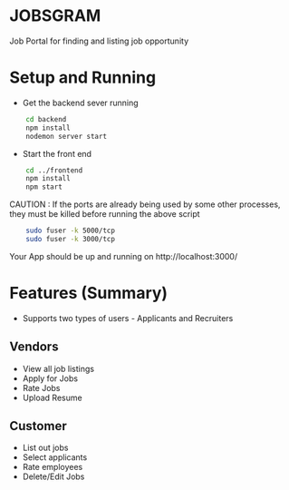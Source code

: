 # JOBSGRAM
Job Portal for finding and listing job opportunity

# Setup and Running 

* Get the backend sever running

```bash
    cd backend
    npm install
    nodemon server start
```

* Start the front end

```bash
    cd ../frontend
    npm install
    npm start
```

CAUTION : If the ports are already being used by some other processes, they must be killed before running the above script

```bash
    sudo fuser -k 5000/tcp
    sudo fuser -k 3000/tcp
```

Your App should be up and running on http://localhost:3000/

# Features (Summary)

* Supports two types of users - Applicants and Recruiters

## Vendors 
* View all job listings
* Apply for Jobs
* Rate Jobs
* Upload Resume

## Customer
* List out jobs
* Select applicants
* Rate employees
* Delete/Edit Jobs